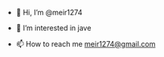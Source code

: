 - 👋 Hi, I’m @meir1274

- 👀 I’m interested in jave

- 📫 How to reach me meir1274@gmail.com

<!---
meir1274/meir1274 is a ✨ special ✨ repository because its `README.md` (this file) appears on your GitHub profile.
You can click the Preview link to take a look at your changes.
--->

